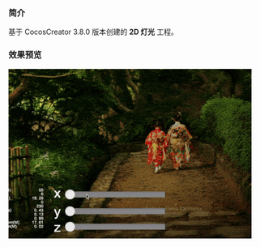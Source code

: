### 简介
基于 CocosCreator 3.8.0 版本创建的 **2D 灯光** 工程。

### 效果预览
![image](../../../gif/202202/2022022415.gif)